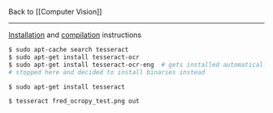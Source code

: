 Back to [[Computer Vision]]
***

[Installation](https://github.com/tesseract-ocr/tesseract) and [compilation](https://github.com/tesseract-ocr/tesseract/wiki/Compiling) instructions

```bash
$ sudo apt-cache search tesseract
$ sudo apt-get install tesseract-ocr
$ sudo apt-get install tesseract-ocr-eng  # gets installed automatically w/ tesseract-ocr actually
# stopped here and decided to install binaries instead

$ sudo apt-get install tesseract

$ tesseract fred_ocropy_test.png out




```